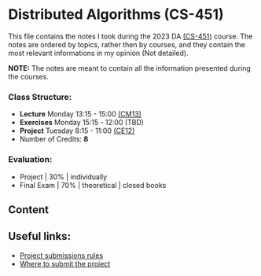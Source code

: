 # Distributed Algorithms (CS-451)

This file contains the notes I took during the 2023 DA [(CS-451)](https://dcl.epfl.ch/site/education/da) course. The notes are ordered by topics, rather then by courses, and they contain the most relevant informations in my opinion (Not detailed).

**NOTE:** The notes are meant to contain all the information presented during the courses.

### Class Structure:
* **Lecture** Monday 13:15 - 15:00 [(CM13)](https://plan.epfl.ch/?room==CM%201%203) 
* **Exercises** Monday 15:15 - 12:00 (TBD)
* **Project** Tuesday 8:15 - 11:00 [(CE12)](https://plan.epfl.ch/?dim_floor=1&lang=en&dim_lang=en&tree_groups=centres_nevralgiques%2Cmobilite_acces_grp%2Censeignement%2Ccommerces_et_services&tree_group_layers_centres_nevralgiques=information_epfl%2Cguichet_etudiants&tree_group_layers_mobilite_acces_grp=metro&tree_group_layers_enseignement=&tree_group_layers_commerces_et_services=&baselayer_ref=grp_backgrounds&map_x=2533298&map_y=1152497&map_zoom=14) 
* Number of Credits: **8**

### Evaluation:
* Project | 30% | individually
* Final Exam | 70% | theoretical | closed books

## Content

## Useful links:
* [Project submissions rules](https://docs.google.com/document/d/1Ai3tQeaTLD0p_2HrVTlONOUskoEExj1HdVOlfIbHdXQ)
* [Where to submit the project](https://cs451-submissions.epfl.ch:8083/)